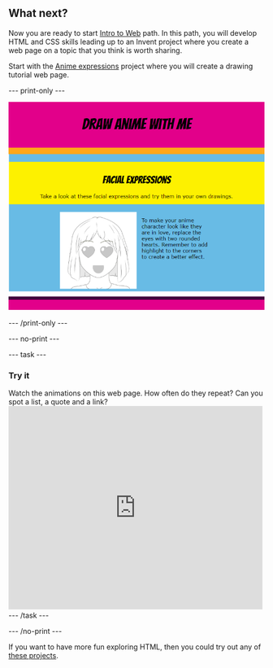 ## What next?

Now you are ready to start [Intro to Web](https://projects.raspberrypi.org/en/raspberrypi/web-intro) path. In this path, you will develop HTML and CSS skills leading up to an Invent project where you create a web page on a topic that you think is worth sharing. 

Start with the [Anime expressions](https://projects.raspberrypi.org/en/projects/anime-expressions/) project where you will create a drawing tutorial web page. 

--- print-only ---

![The finished anime expressions project.](images/anime-solution.png)

--- /print-only ---

--- no-print ---

--- task ---

### Try it
<div style="display: flex; flex-wrap: wrap">
<div style="flex-basis: 175px; flex-grow: 1">  
Watch the animations on this web page. How often do they repeat? Can you spot a list, a quote and a link?
</div>
<div>
<iframe src="https://trinket.io/embed/html/b2ccbccbef?outputOnly=true" width="500" height="400" frameborder="0" marginwidth="0" marginheight="0" allowfullscreen></iframe>
</div>
</div>
--- /task ---

--- /no-print ---

If you want to have more fun exploring HTML, then you could try out any of [these projects](https://projects.raspberrypi.org/en/projects?software%5B%5D=html-css-javascript).
 

